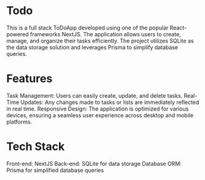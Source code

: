 # Todo
This is a full stack ToDoApp developed using one of the popular React-powered frameworks NextJS. The application allows users to create, manage, and organize their tasks efficiently. The project utilizes SQLite as the data storage solution and leverages Prisma to simplify database queries.
# Features
Task Management: Users can easily create, update, and delete tasks.
Real-Time Updates: Any changes made to tasks or lists are immediately reflected in real time.
Responsive Design: The application is optimized for various devices, ensuring a seamless user experience across desktop and mobile platforms.
# Tech Stack
Front-end: NextJS
Back-end: SQLite for data storage
Database ORM: Prisma for simplified database queries
